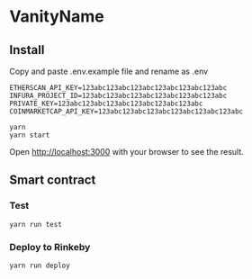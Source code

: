 # VanityName
## Install
Copy and paste .env.example file and rename as .env
```
ETHERSCAN_API_KEY=123abc123abc123abc123abc123abc123abc
INFURA_PROJECT_ID=123abc123abc123abc123abc123abc123abc
PRIVATE_KEY=123abc123abc123abc123abc123abc123abc
COINMARKETCAP_API_KEY=123abc123abc123abc123abc123abc123abc
```
```
yarn
yarn start
```
Open [http://localhost:3000](http://localhost:3000) with your browser to see the result.
## Smart contract
### Test
```
yarn run test
```
### Deploy to Rinkeby
```
yarn run deploy
```
